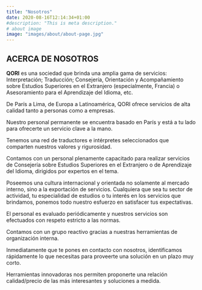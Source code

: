 ```yaml
---
title: "Nosotros"
date: 2020-08-16T12:14:34+01:00
#description: "This is meta description."
# about image
image: "images/about/about-page.jpg"
---
```


## ACERCA DE NOSOTROS

**QORI** es una sociedad que brinda una amplia gama de servicios: Interpretación; Traducción; Consejería, Orientación y Acompañamiento sobre Estudios Superiores en el Extranjero (especialmente, Francia) o Asesoramiento para el Aprendizaje del Idioma, etc.

De París a Lima, de Europa a Latinoamérica, QORI ofrece servicios de alta calidad tanto a personas como a empresas.

Nuestro personal permanente se encuentra basado en París y está a tu lado para ofrecerte un servicio clave a la mano.

Tenemos una red de traductores e intérpretes seleccionados que comparten nuestros valores y rigurosidad.

Contamos con un personal plenamente capacitado para realizar servicios de Consejería sobre Estudios Superiores en el Extranjero o de Aprendizaje del Idioma, dirigidos por expertos en el tema.

Poseemos una cultura internacional y orientada no solamente al mercado interno, sino a la exportación de servicios. Cualquiera que sea tu sector de actividad, tu especialidad de estudios o tu interés en los servicios que brindamos, ponemos todo nuestro esfuerzo en satisfacer tus expectativas.

El personal es evaluado periódicamente y nuestros servicios son efectuados con respeto estricto a las normas.

Contamos con un grupo reactivo gracias a nuestras herramientas de organización interna.

Inmediatamente que te pones en contacto con nosotros, identificamos rápidamente lo que necesitas para proveerte una solución en un plazo muy corto.

Herramientas innovadoras nos permiten proponerte una relación calidad/precio de las más interesantes y soluciones a medida.